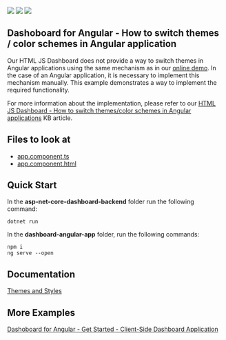 <!-- default badges list -->
![](https://img.shields.io/endpoint?url=https://codecentral.devexpress.com/api/v1/VersionRange/186794623/20.2.2%2B)
[![](https://img.shields.io/badge/Open_in_DevExpress_Support_Center-FF7200?style=flat-square&logo=DevExpress&logoColor=white)](https://supportcenter.devexpress.com/ticket/details/T828717)
[![](https://img.shields.io/badge/📖_How_to_use_DevExpress_Examples-e9f6fc?style=flat-square)](https://docs.devexpress.com/GeneralInformation/403183)
<!-- default badges end -->

## Dashoboard for Angular - How to switch themes / color schemes in Angular application

Our HTML JS Dashboard does not provide a way to switch themes in Angular applications using the same mechanism as in our [online demo](https://demos.devexpress.com/Dashboard/). In the case of an Angular application, it is necessary to implement this mechanism manually. This example demonstrates a way to implement the required functionality.

For more information about the implementation, please refer to our [HTML JS Dashboard - How to switch themes/color schemes in Angular applications](https://www.devexpress.com/Support/Center/Question/Details/T741077/html-js-dashboard-how-to-switch-themes-color-schemes-in-angular-applications) KB article.

<!-- default file list -->
## Files to look at

* [app.component.ts](./dashboard-angular-app/src/app/app.component.ts)
* [app.component.html](./dashboard-angular-app/src/app/app.component.html)
<!-- default file list end -->

## Quick Start

In the **asp-net-core-dashboard-backend** folder run the following command:

```
dotnet run
```

In the **dashboard-angular-app** folder, run the following commands:

```
npm i
ng serve --open
```

## Documentation

[Themes and Styles](https://docs.devexpress.com/Dashboard/402098/web-dashboard/dashboard-component-for-angular/themes-and-styles)

## More Examples

[Dashoboard for Angular - Get Started - Client-Side Dashboard Application](https://github.com/DevExpress-Examples/dashboard-angular-app)
